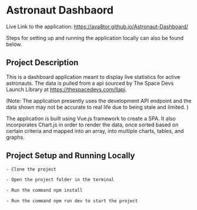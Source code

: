 # Astronaut Dashbaord

Live Link to the application: https://ava8tor.github.io/Astronaut-Dashboard/

Steps for setting up and running the application locally can also be found below.

## Project Description

This is a dashboard application meant to display live statistics for active astronauts. 
The data is pulled from a api sourced by The Space Devs Launch Library at https://thespacedevs.com/llapi.

(Note: The application presently uses the development API endpoint and the data shown may not be accurate to real life due to being stale and limited. )

The application is built using Vue.js framework to create a SPA. It also incorporates Chart.js in order to render the data, once sorted based on certain criteria and mapped into an array, into multiple charts, tables, and graphs.

## Project Setup and Running Locally

```sh
- Clone the project

- Open the project folder in the terminal

- Run the command npm install

- Run the command npm run dev to start the project
```
